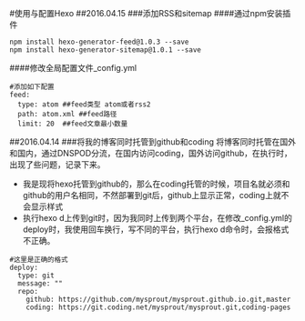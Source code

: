 ﻿
#使用与配置Hexo
##2016.04.15
###添加RSS和sitemap
####通过npm安装插件
```
npm install hexo-generator-feed@1.0.3 --save
npm install hexo-generator-sitemap@1.0.1 --save
```
####修改全局配置文件_config.yml
```
#添加如下配置
feed:
  type: atom ##feed类型 atom或者rss2
  path: atom.xml ##feed路径
  limit: 20  ##feed文章最小数量
```
##2016.04.14
###将我的博客同时托管到github和coding
将博客同时托管在国外和国内，通过DNSPOD分流，在国内访问coding，国外访问github，在执行时，出现了些问题，记录下来。

- 我是现将hexo托管到github的，那么在coding托管的时候，项目名就必须和github的用户名相同，不然部署到git后，github上显示正常，coding上就不会显示样式
- 执行hexo d上传到git时，因为我同时上传到两个平台，在修改_config.yml的deploy时，我使用回车换行，写不同的平台，执行hexo d命令时，会报格式不正确。

```
#这里是正确的格式
deploy:
  type: git
  message: ""
  repo: 
    github: https://github.com/mysprout/mysprout.github.io.git,master
    coding: https://git.coding.net/mysprout/mysprout.git,coding-pages
```
